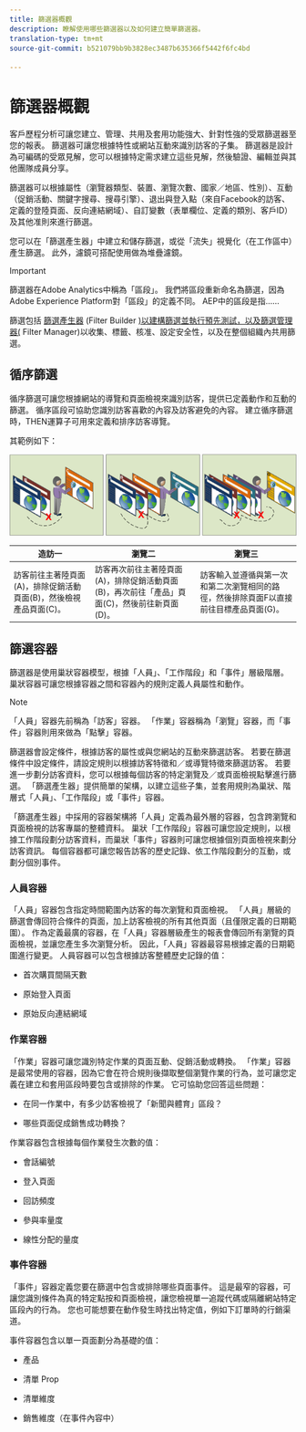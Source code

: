 ```yaml
---
title: 篩選器概觀
description: 瞭解使用哪些篩選器以及如何建立簡單篩選器。
translation-type: tm+mt
source-git-commit: b521079bb9b3828ec3487b635366f5442f6fc4bd

---
```



# 篩選器概觀

客戶歷程分析可讓您建立、管理、共用及套用功能強大、針對性強的受眾篩選器至您的報表。 篩選器可讓您根據特性或網站互動來識別訪客的子集。 篩選器是設計為可編碼的受眾見解，您可以根據特定需求建立這些見解，然後驗證、編輯並與其他團隊成員分享。

篩選器可以根據屬性（瀏覽器類型、裝置、瀏覽次數、國家／地區、性別）、互動（促銷活動、關鍵字搜尋、搜尋引擎）、退出與登入點（來自Facebook的訪客、定義的登陸頁面、反向連結網域）、自訂變數（表單欄位、定義的類別、客戶ID）及其他准則來進行篩選。

您可以在「篩選產生器」中建立和儲存篩選，或從「流失」視覺化（在工作區中）產生篩選。 此外，濾鏡可搭配使用做為堆疊濾鏡。

>[!IMPORTANT]
篩選器在Adobe Analytics中稱為「區段」。 我們將區段重新命名為篩選，因為Adobe Experience Platform對「區段」的定義不同。 AEP中的區段是指……

篩選包括 [篩選產生器](/help/components/filters/create-filters.md) (Filter Builder [)以建構篩選並執行預先測試，以及篩選管理器(](/help/components/filters/manage-filters.md) Filter Manager)以收集、標籤、核准、設定安全性，以及在整個組織內共用篩選。

## 循序篩選

循序篩選可讓您根據網站的導覽和頁面檢視來識別訪客，提供已定義動作和互動的篩選。 循序區段可協助您識別訪客喜歡的內容及訪客避免的內容。 建立循序篩選時，THEN運算子可用來定義和排序訪客導覽。

其範例如下：

![](assets/sequential_fil.png)

| 造訪一 | 瀏覽二 | 瀏覽三 |
|---|---|---|
| 訪客前往主著陸頁面(A)，排除促銷活動頁面(B)，然後檢視產品頁面(C)。 | 訪客再次前往主著陸頁面(A)，排除促銷活動頁面(B)，再次前往「產品」頁面(C)，然後前往新頁面(D)。 | 訪客輸入並遵循與第一次和第二次瀏覽相同的路徑，然後排除頁面F以直接前往目標產品頁面(G)。 |

## 篩選容器

篩選器是使用巢狀容器模型，根據「人員」、「工作階段」和「事件」層級階層。 巢狀容器可讓您根據容器之間和容器內的規則定義人員屬性和動作。

>[!NOTE]
>「人員」容器先前稱為「訪客」容器。 「作業」容器稱為「瀏覽」容器，而「事件」容器則用來做為「點擊」容器。

篩選器會設定條件，根據訪客的屬性或與您網站的互動來篩選訪客。 若要在篩選條件中設定條件，請設定規則以根據訪客特徵和／或導覽特徵來篩選訪客。 若要進一步劃分訪客資料，您可以根據每個訪客的特定瀏覽及／或頁面檢視點擊進行篩選。 「篩選產生器」提供簡單的架構，以建立這些子集，並套用規則為巢狀、階層式「人員」、「工作階段」或「事件」容器。

「篩選產生器」中採用的容器架構將「人員」定義為最外層的容器，包含跨瀏覽和頁面檢視的訪客專屬的整體資料。 巢狀「工作階段」容器可讓您設定規則，以根據工作階段劃分訪客資料，而巢狀「事件」容器則可讓您根據個別頁面檢視來劃分訪客資訊。 每個容器都可讓您報告訪客的歷史記錄、依工作階段劃分的互動，或劃分個別事件。

### 人員容器

「人員」容器包含指定時間範圍內訪客的每次瀏覽和頁面檢視。 「人員」層級的篩選會傳回符合條件的頁面，加上訪客檢視的所有其他頁面（且僅限定義的日期範圍）。 作為定義最廣的容器，在「人員」容器層級產生的報表會傳回所有瀏覽的頁面檢視，並讓您產生多次瀏覽分析。 因此，「人員」容器最容易根據定義的日期範圍進行變更。
人員容器可以包含根據訪客整體歷史記錄的值：

* 首次購買間隔天數

* 原始登入頁面

* 原始反向連結網域

### 作業容器

「作業」容器可讓您識別特定作業的頁面互動、促銷活動或轉換。 「作業」容器是最常使用的容器，因為它會在符合規則後擷取整個瀏覽作業的行為，並可讓您定義在建立和套用區段時要包含或排除的作業。 它可協助您回答這些問題：

* 在同一作業中，有多少訪客檢視了「新聞與體育」區段？

* 哪些頁面促成銷售成功轉換？

作業容器包含根據每個作業發生次數的值：

* 會話編號

* 登入頁面

* 回訪頻度

* 參與率量度

* 線性分配的量度

### 事件容器

「事件」容器定義您要在篩選中包含或排除哪些頁面事件。 這是最窄的容器，可讓您識別條件為真的特定點按和頁面檢視，讓您檢視單一追蹤代碼或隔離網站特定區段內的行為。 您也可能想要在動作發生時找出特定值，例如下訂單時的行銷渠道。

事件容器包含以單一頁面劃分為基礎的值：

* 產品

* 清單 Prop

* 清單維度

* 銷售維度（在事件內容中）